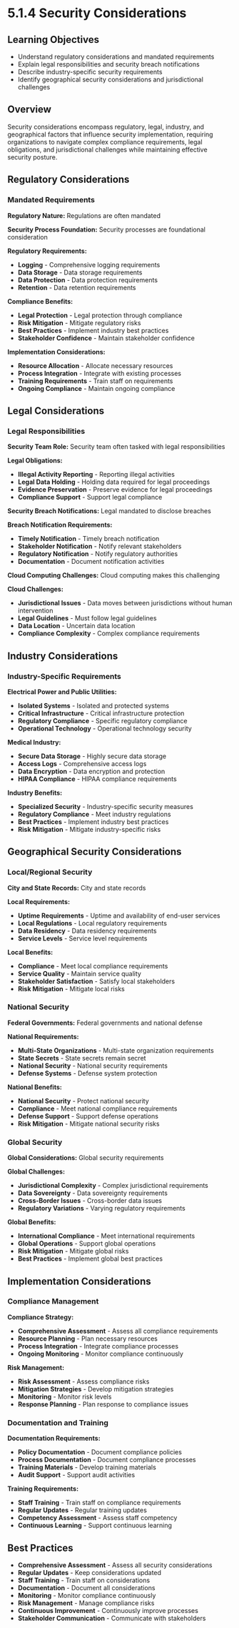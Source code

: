 # 5.1.4 Security Considerations

## Learning Objectives
- Understand regulatory considerations and mandated requirements
- Explain legal responsibilities and security breach notifications
- Describe industry-specific security requirements
- Identify geographical security considerations and jurisdictional challenges

## Overview
Security considerations encompass regulatory, legal, industry, and geographical factors that influence security implementation, requiring organizations to navigate complex compliance requirements, legal obligations, and jurisdictional challenges while maintaining effective security posture.

## Regulatory Considerations

### Mandated Requirements
**Regulatory Nature:** Regulations are often mandated

**Security Process Foundation:** Security processes are foundational consideration

**Regulatory Requirements:**
- **Logging** - Comprehensive logging requirements
- **Data Storage** - Data storage requirements
- **Data Protection** - Data protection requirements
- **Retention** - Data retention requirements

**Compliance Benefits:**
- **Legal Protection** - Legal protection through compliance
- **Risk Mitigation** - Mitigate regulatory risks
- **Best Practices** - Implement industry best practices
- **Stakeholder Confidence** - Maintain stakeholder confidence

**Implementation Considerations:**
- **Resource Allocation** - Allocate necessary resources
- **Process Integration** - Integrate with existing processes
- **Training Requirements** - Train staff on requirements
- **Ongoing Compliance** - Maintain ongoing compliance

## Legal Considerations

### Legal Responsibilities
**Security Team Role:** Security team often tasked with legal responsibilities

**Legal Obligations:**
- **Illegal Activity Reporting** - Reporting illegal activities
- **Legal Data Holding** - Holding data required for legal proceedings
- **Evidence Preservation** - Preserve evidence for legal proceedings
- **Compliance Support** - Support legal compliance

**Security Breach Notifications:** Legal mandated to disclose breaches

**Breach Notification Requirements:**
- **Timely Notification** - Timely breach notification
- **Stakeholder Notification** - Notify relevant stakeholders
- **Regulatory Notification** - Notify regulatory authorities
- **Documentation** - Document notification activities

**Cloud Computing Challenges:** Cloud computing makes this challenging

**Cloud Challenges:**
- **Jurisdictional Issues** - Data moves between jurisdictions without human intervention
- **Legal Guidelines** - Must follow legal guidelines
- **Data Location** - Uncertain data location
- **Compliance Complexity** - Complex compliance requirements

## Industry Considerations

### Industry-Specific Requirements
**Electrical Power and Public Utilities:**
- **Isolated Systems** - Isolated and protected systems
- **Critical Infrastructure** - Critical infrastructure protection
- **Regulatory Compliance** - Specific regulatory compliance
- **Operational Technology** - Operational technology security

**Medical Industry:**
- **Secure Data Storage** - Highly secure data storage
- **Access Logs** - Comprehensive access logs
- **Data Encryption** - Data encryption and protection
- **HIPAA Compliance** - HIPAA compliance requirements

**Industry Benefits:**
- **Specialized Security** - Industry-specific security measures
- **Regulatory Compliance** - Meet industry regulations
- **Best Practices** - Implement industry best practices
- **Risk Mitigation** - Mitigate industry-specific risks

## Geographical Security Considerations

### Local/Regional Security
**City and State Records:** City and state records

**Local Requirements:**
- **Uptime Requirements** - Uptime and availability of end-user services
- **Local Regulations** - Local regulatory requirements
- **Data Residency** - Data residency requirements
- **Service Levels** - Service level requirements

**Local Benefits:**
- **Compliance** - Meet local compliance requirements
- **Service Quality** - Maintain service quality
- **Stakeholder Satisfaction** - Satisfy local stakeholders
- **Risk Mitigation** - Mitigate local risks

### National Security
**Federal Governments:** Federal governments and national defense

**National Requirements:**
- **Multi-State Organizations** - Multi-state organization requirements
- **State Secrets** - State secrets remain secret
- **National Security** - National security requirements
- **Defense Systems** - Defense system protection

**National Benefits:**
- **National Security** - Protect national security
- **Compliance** - Meet national compliance requirements
- **Defense Support** - Support defense operations
- **Risk Mitigation** - Mitigate national security risks

### Global Security
**Global Considerations:** Global security requirements

**Global Challenges:**
- **Jurisdictional Complexity** - Complex jurisdictional requirements
- **Data Sovereignty** - Data sovereignty requirements
- **Cross-Border Issues** - Cross-border data issues
- **Regulatory Variations** - Varying regulatory requirements

**Global Benefits:**
- **International Compliance** - Meet international requirements
- **Global Operations** - Support global operations
- **Risk Mitigation** - Mitigate global risks
- **Best Practices** - Implement global best practices

## Implementation Considerations

### Compliance Management
**Compliance Strategy:**
- **Comprehensive Assessment** - Assess all compliance requirements
- **Resource Planning** - Plan necessary resources
- **Process Integration** - Integrate compliance processes
- **Ongoing Monitoring** - Monitor compliance continuously

**Risk Management:**
- **Risk Assessment** - Assess compliance risks
- **Mitigation Strategies** - Develop mitigation strategies
- **Monitoring** - Monitor risk levels
- **Response Planning** - Plan response to compliance issues

### Documentation and Training
**Documentation Requirements:**
- **Policy Documentation** - Document compliance policies
- **Process Documentation** - Document compliance processes
- **Training Materials** - Develop training materials
- **Audit Support** - Support audit activities

**Training Requirements:**
- **Staff Training** - Train staff on compliance requirements
- **Regular Updates** - Regular training updates
- **Competency Assessment** - Assess staff competency
- **Continuous Learning** - Support continuous learning

## Best Practices
- **Comprehensive Assessment** - Assess all security considerations
- **Regular Updates** - Keep considerations updated
- **Staff Training** - Train staff on considerations
- **Documentation** - Document all considerations
- **Monitoring** - Monitor compliance continuously
- **Risk Management** - Manage compliance risks
- **Continuous Improvement** - Continuously improve processes
- **Stakeholder Communication** - Communicate with stakeholders